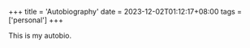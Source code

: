 +++
title = 'Autobiography'
date = 2023-12-02T01:12:17+08:00
tags = ['personal']
+++

This is my autobio.
